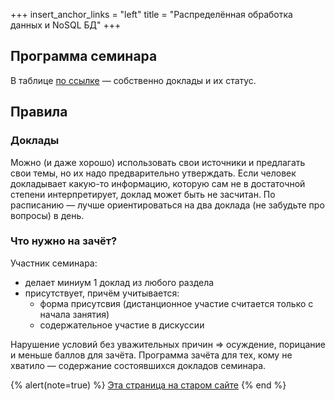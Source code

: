 +++
insert_anchor_links = "left"
title = "Распределённая обработка данных и NoSQL БД"
+++

<!-- 7 семестр Технологии программирования -->

## Программа семинара
В таблице [по ссылке](https://disk.yandex.ru/i/_kyO19whKMdjJw/preview) — собственно доклады и их статус.

<!-- iframe referrerpolicy="no-referrer" loading="lazy" src="https://disk.yandex.ru/i/_kyO19whKMdjJw/preview">
Счастливый пользователь, не знающий, что такое `<iframe />`
</iframe -->

##  Правила

### Доклады

Можно (и даже хорошо) использовать свои источники и предлагать свои темы, но их надо предварительно утверждать.
Если человек докладывает какую-то информацию, которую сам не в достаточной степени интерпретирует, доклад может быть не засчитан.
По расписанию — лучше ориентироваться на два доклада (не забудьте про вопросы) в день.

### Что нужно на зачёт?

Участник семинара:

* делает миниум 1 доклад из любого раздела
* присутствует, причём учитывается:
  * форма присутсвия (дистанционное участие считается только с начала занятия)
  * содержательное участие в дискуссии

Нарушение условий без уважительных причин ⇒ осуждение, порицание и меньше баллов для зачёта.
Программа зачёта для тех, кому не хватило — содержание состоявшихся докладов семинара.

{% alert(note=true) %}
[Эта страница на старом сайте](https://sites.google.com/view/edu2018-dluciv-name/Home/distrinfproc)
{% end %}
